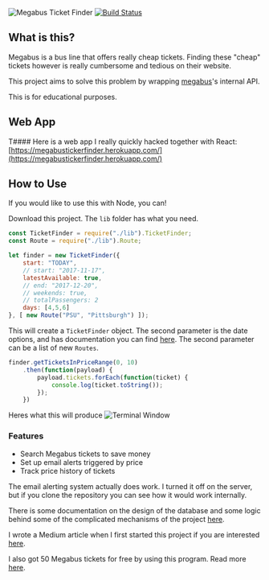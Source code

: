 ![Megabus Ticket Finder](https://i.imgur.com/qwyBbqT.png)
[![Build Status](https://travis-ci.org/varughese/megabus-ticket-finder.svg?branch=master
)](https://travis-ci.org/varughese/megabus-ticket-finder)

## What is this?
Megabus is a bus line that offers really cheap tickets. Finding these "cheap" tickets however is really cumbersome and tedious on their website.

This project aims to solve this problem by wrapping [megabus](http://us.megabus.com)'s internal API.

This is for educational purposes.

## Web App
T#### Here is a web app I really quickly hacked together with React: [https://megabustickerfinder.herokuapp.com/](https://megabustickerfinder.herokuapp.com/)

## How to Use
If you would like to use this with Node, you can! 

Download this project. The `lib` folder has what you need.

```js
const TicketFinder = require("./lib").TicketFinder;
const Route = require("./lib").Route;

let finder = new TicketFinder({
	start: "TODAY",
	// start: "2017-11-17",
	latestAvailable: true,
	// end: "2017-12-20",
	// weekends: true,
	// totalPassengers: 2
	days: [4,5,6]
}, [ new Route("PSU", "Pittsburgh") ]);

```

This will create a `TicketFinder` object. The second parameter is the date options, and has documentation you can find [here](https://github.com/varughese/megabus-ticket-finder/blob/master/lib/helpers/dateopts.md). The second parameter can be a list of new `Routes`.

```js
finder.getTicketsInPriceRange(0, 10)
	.then(function(payload) {
		payload.tickets.forEach(function(ticket) {
			console.log(ticket.toString());
		});
	})
```

Heres what this will produce ![Terminal Window](https://i.imgur.com/AfG6y6D.png)

### Features
- Search Megabus tickets to save money
- Set up email alerts triggered by price
- Track price history of tickets

The email alerting system actually does work. I turned it off on the server, but if you clone the repository you can see how it would work internally.

There is some documentation on the design of the database and some logic behind some of the complicated mechanisms of the project [here](https://github.com/varughese/megabus-ticket-finder/blob/master/docs/database.md).

I wrote a Medium article when I first started this project if you are interested [here](https://medium.com/@matvarughese3/creating-a-megabus-scraper-with-node-a7074973c1ab).

I also got 50 Megabus tickets for free by using this program. Read more [here](https://medium.com/@matvarughese3/how-i-got-50-megabus-tickets-for-free-8744b59227e9).
